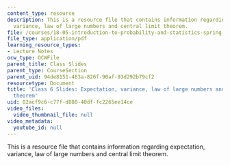 ```yaml
---
content_type: resource
description: This is a resource file that contains information regarding expectation,
  variance, law of large numbers and central limit theorem.
file: /courses/18-05-introduction-to-probability-and-statistics-spring-2014/02acf9c6c77fd88840dffc2265ee14ce_MIT18_05S14_class6slides.pdf
file_type: application/pdf
learning_resource_types:
- Lecture Notes
ocw_type: OCWFile
parent_title: Class Slides
parent_type: CourseSection
parent_uid: 94de8151-483a-826f-90af-93d292b79cf2
resourcetype: Document
title: 'Class 6 Slides: Expectation, variance, law of large numbers and central limit
  theorem'
uid: 02acf9c6-c77f-d888-40df-fc2265ee14ce
video_files:
  video_thumbnail_file: null
video_metadata:
  youtube_id: null
---
```

This is a resource file that contains information regarding expectation, variance, law of large numbers and central limit theorem.

